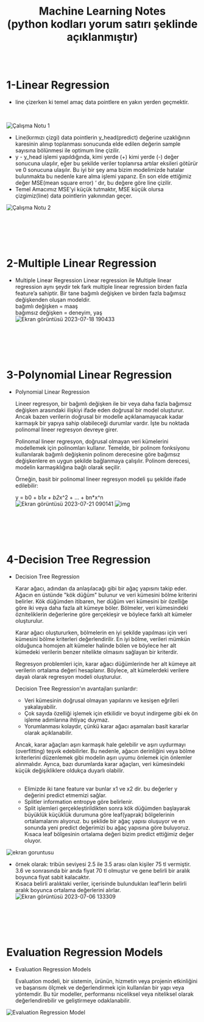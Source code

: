 # <h1 align="center">Machine Learning Notes <br>(python kodları yorum satırı şeklinde açıklanmıştır)</h1>
<br><br>
# 1-Linear Regression
* line çizerken ki temel amaç data pointlere en yakın yerden geçmektir.
 <br>
 
![Çalışma Notu 1](https://github.com/erdemttas/Machine-Learning/assets/100941281/6ecb3086-2251-4310-8b90-5b7dfb343158)
<br>
- Line(kırmızı çizgi) data pointlerin y_head(predict) değerine uzaklığının karesinin alınıp toplanması sonucunda elde edilen değerin sample sayısına bölünmesi ile optimum line çizilir.
- y - y_head işlemi yapıldığında, kimi yerde (+) kimi yerde (-) değer sonucuna ulaşılır, eğer bu şekilde veriler toplanırsa artılar eksileri götürür ve 0 sonucuna ulaşılır. Bu iyi bir şey ama bizim modelimizde hatalar bulunmakta bu nedenle kare alma işlemi yaparız. En son elde ettiğimiz değer MSE(mean square error) ‘ dır, bu değere göre line çizilir.
- Temel Amacımız MSE’yi küçük tutmaktır, MSE küçük olursa çizgimiz(line) data pointlerin yakınından geçer.

![Çalışma Notu 2](https://github.com/erdemttas/Machine-Learning/assets/100941281/0cfa5607-483a-4a11-8bb3-914e289f58c9)

<br><br><br><br>

# 2-Multiple Linear Regression
- Multiple Linear Regression
   Linear regression ile Multiple linear regression aynı şeydir tek fark multiple linear regression birden fazla feature’a sahiptir.
Bir tane bağımlı değişken ve birden fazla bağımsız değişkenden oluşan modeldir.<br>
bağımlı değişken = maaş <br>
bağımsız değişken = deneyim, yaş
![Ekran görüntüsü 2023-07-18 190433](https://github.com/erdemttas/Machine-Learning/assets/100941281/456f2bd7-135c-4385-bea3-33f20156b89a)

<br><br><br><br>

# 3-Polynomial Linear Regression
- Polynomial Linear Regression
    
    Lineer regresyon, bir bağımlı değişken ile bir veya daha fazla bağımsız değişken arasındaki ilişkiyi ifade eden doğrusal bir model oluşturur. Ancak bazen verilerin doğrusal bir modelle 
    açıklanamayacak kadar karmaşık bir yapıya sahip olabileceği durumlar vardır. İşte bu noktada polinomal lineer regresyon devreye girer.
    
    Polinomal lineer regresyon, doğrusal olmayan veri kümelerini modellemek için polinomları kullanır. Temelde, bir polinom fonksiyonu kullanılarak bağımlı değişkenin polinom derecesine        göre 
    bağımsız değişkenlere en uygun şekilde bağlanmaya çalışılır. Polinom derecesi, modelin karmaşıklığına bağlı olarak seçilir.
    
    Örneğin, basit bir polinomal lineer regresyon modeli şu şekilde ifade edilebilir:
    
    y = b0 + b1*x + b2*x^2 + ... + bn*x^n
  ![Ekran görüntüsü 2023-07-21 090141](https://github.com/erdemttas/Machine-Learning/assets/100941281/7f3b67e4-2320-41cb-9b0b-b6d8ce2475f7)
![img](https://github.com/erdemttas/Machine-Learning/assets/100941281/c35f8045-aa61-4bac-ab52-329911f40433)

<br><br><br><br> 

# 4-Decision Tree Regression
- Decision Tree Regression
    
    Karar ağacı, adından da anlaşılacağı gibi bir ağaç yapısını takip eder. Ağacın en üstünde "kök düğüm" bulunur ve veri kümesini bölme kriterini belirler. Kök düğümden itibaren, her düğüm veri kümesini bir özelliğe göre iki veya daha fazla alt kümeye böler. Bölmeler, veri kümesindeki özniteliklerin değerlerine göre gerçekleşir ve böylece farklı alt kümeler oluşturulur.
    
    Karar ağacı oluştururken, bölmelerin en iyi şekilde yapılması için veri kümesini bölme kriterleri değerlendirilir. En iyi bölme, verileri mümkün olduğunca homojen alt kümeler halinde bölen ve böylece her alt kümedeki verilerin benzer nitelikte olmasını sağlayan bir kriterdir.
    
    Regresyon problemleri için, karar ağacı düğümlerinde her alt kümeye ait verilerin ortalama değeri hesaplanır. Böylece, alt kümelerdeki verilere dayalı olarak regresyon modeli oluşturulur.
    
    Decision Tree Regression'ın avantajları şunlardır:
    
    - Veri kümesinin doğrusal olmayan yapılarını ve kesişen eğrileri yakalayabilir.
    - Çok sayıda özelliği işlemek için etkilidir ve boyut indirgeme gibi ek ön işleme adımlarına ihtiyaç duymaz.
    - Yorumlanması kolaydır, çünkü karar ağacı aşamaları basit kararlar olarak açıklanabilir.
    
    Ancak, karar ağaçları aşırı karmaşık hale gelebilir ve aşırı uydurmayı (overfitting) teşvik edebilirler. Bu nedenle, ağacın derinliğini veya bölme kriterlerini düzenlemek gibi modelin aşırı uyumu önlemek için önlemler alınmalıdır. Ayrıca, bazı durumlarda karar ağaçları, veri kümesindeki küçük değişikliklere oldukça duyarlı olabilir. <br><br>

    - Elimizde iki tane feature var bunlar x1 ve x2 dir. bu değerler y değerini predict etmemizi sağlar.
    - Splitler information entropye göre belirlenir.
    - Split işlemleri gerçekleştirildikten sonra kök düğümden başlayarak büyüklük küçüklük  durumuna göre leaf(yaprak) bölgelerinin ortalamalarını alıyoruz. bu şeklide bir ağaç yapısı oluşuyor ve en sonunda yeni predict değerimizi bu ağaç yapısına göre buluyoruz. Kısaca leaf bölgesinin ortalama değeri bizim predict ettiğimiz değer oluyor.

![ekran goruntusu](https://github.com/erdemttas/Machine-Learning/assets/100941281/41bfa1d4-5c8c-4f5d-ace0-24257dbadef8)
<br>
* örnek olarak: tribün seviyesi 2.5 ile 3.5 arası olan kişiler 75 tl vermiştir.<br>
3.6 ve sonrasında bir anda fiyat 70 tl olmuştur ve gene belirli bir aralık boyunca fiyat sabit kalacaktır.<br> Kısaca belirli aralıktaki veriler, içerisinde bulundukları leaf’lerin belirli aralık boyunca ortalama değerlerini alırlar.<br>
![Ekran görüntüsü 2023-07-06 133309](https://github.com/erdemttas/Machine-Learning/assets/100941281/705b8b96-17b5-43d5-a7b8-b23ef2f02b39)


<br><br><br><br>
# Evaluation Regression Models
- Evaluation Regression Models
    
    Evaluation modeli, bir sistemin, ürünün, hizmetin veya projenin etkinliğini ve başarısını ölçmek ve değerlendirmek için kullanılan bir yapı veya yöntemdir. Bu tür modeller, performansı niceliksel veya niteliksel olarak değerlendirebilir ve geliştirmeye odaklanabilir.

![Evaluation Regression Model](https://github.com/erdemttas/Machine-Learning/assets/100941281/c3f08517-7d0e-436e-ba64-bc5cd168a110)


